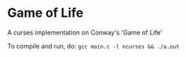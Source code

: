 # Game of Life

A curses implementation on Conway's 'Game of Life'

To compile and run, do: `gcc main.c -l ncurses && ./a.out`
